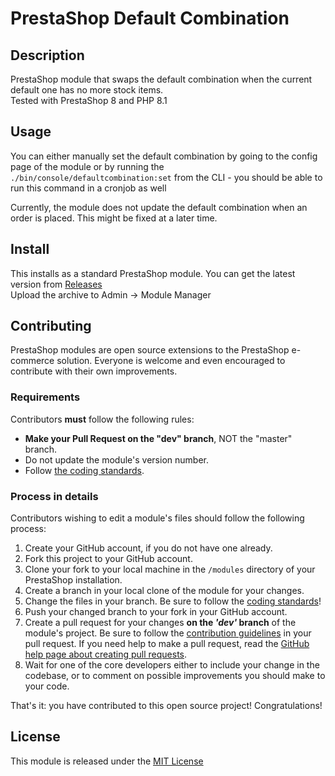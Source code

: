 # PrestaShop Default Combination

## Description

PrestaShop module that swaps the default combination when the current default one has no more stock items. \
Tested with PrestaShop 8 and PHP 8.1

## Usage

You can either manually set the default combination by going to the config page of the module or
by running the `./bin/console/defaultcombination:set` from the CLI - you should be able to run this command in a cronjob as well

Currently, the module does not update the default combination when an order is placed. This might be fixed at a later time.

## Install

This installs as a standard PrestaShop module. You can get the latest version from [Releases][1] \
Upload the archive to Admin -> Module Manager

## Contributing

PrestaShop modules are open source extensions to the PrestaShop e-commerce solution. Everyone is welcome and even encouraged to contribute with their own improvements.

### Requirements

Contributors **must** follow the following rules:

- **Make your Pull Request on the "dev" branch**, NOT the "master" branch.
- Do not update the module's version number.
- Follow [the coding standards][2].

### Process in details

Contributors wishing to edit a module's files should follow the following process:

1. Create your GitHub account, if you do not have one already.
2. Fork this project to your GitHub account.
3. Clone your fork to your local machine in the `/modules` directory of your PrestaShop installation.
4. Create a branch in your local clone of the module for your changes.
5. Change the files in your branch. Be sure to follow the [coding standards][2]!
6. Push your changed branch to your fork in your GitHub account.
7. Create a pull request for your changes **on the _'dev'_ branch** of the module's project. Be sure to follow the [contribution guidelines][3] in your pull request. If you need help to make a pull request, read the [GitHub help page about creating pull requests][4].
8. Wait for one of the core developers either to include your change in the codebase, or to comment on possible improvements you should make to your code.

That's it: you have contributed to this open source project! Congratulations!

## License

This module is released under the [MIT License][MIT]

[1]: https://github.com/andreihumulescu/ps-default-combination/releases
[2]: https://devdocs.prestashop.com/8/development/coding-standards/
[3]: https://devdocs.prestashop.com/8/contribute/contribution-guidelines/
[4]: https://help.github.com/articles/using-pull-requests
[MIT]: https://opensource.org/license/mit
